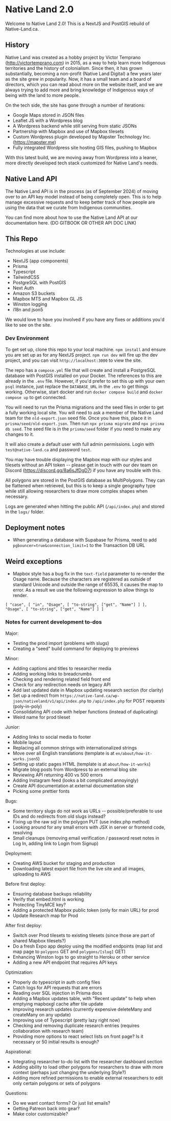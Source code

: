# Native Land 2.0

Welcome to Native Land 2.0! This is a NextJS and PostGIS rebuild of Native-Land.ca.

## History

Native Land was created as a hobby project by Victor Temprano (http://victortemprano.com) in 2015, as a way to help learn more Indigenous territories and the history of colonialism. Since then, it has grown substantially, becoming a non-profit (Native Land Digital) a few years later as the site grew in popularity. Now, it has a small team and a board of directors, which you can read about more on the website itself, and we are always trying to add more and bring knowledge of Indigenous ways of being with the land to more people.

On the tech side, the site has gone through a number of iterations:

- Google Maps stored in JSON files
- Leaflet JS with a Wordpress blog
- A Wordpress backend while still serving from static JSONs
- Partnership with Mapbox and use of Mapbox tilesets
- Custom Wordpress plugin developed by Mapster Technology Inc. (https://mapster.me)
- Fully integrated Wordpress site hosting GIS files, pushing to Mapbox

With this latest build, we are moving away from Wordpress into a leaner, more directly developed tech stack customized for Native Land's needs.

## Native Land API

The Native Land API is in the process (as of September 2024) of moving over to an API key model instead of being completely open. This is to help manage excessive requests and to keep better track of how people are using the data that we curate from Indigenous communities.

You can find more about how to use the Native Land API at our documentation here. (DO GITBOOK OR OTHER API DOC LINK)

## This Repo

Technologies at use include:

- NextJS (app components)
- Prisma
- Typescript
- TailwindCSS
- PostgreSQL with PostGIS
- Next Auth
- Amazon S3 buckets
- Mapbox MTS and Mapbox GL JS
- Winston logging
- i18n and json5

We would love to have you involved if you have any fixes or additions you'd like to see on the site.

### Dev Environment

To get set up, clone this repo to your local machine. `npm install` and ensure you are set up as for any NextJS project. `npm run dev` will fire up the dev project, and you can visit `http://localhost:3000` to view the site.

The repo has a `compose.yml` file that will create and install a PostgreSQL database with PostGIS installed on your Docker. The references to this are already in the `.env` file. However, if you'd prefer to set this up with your own `psql` instance, just replace the `DATABASE_URL` in the `.env` to get things working. Otherwise, start docker and run `docker compose build` and `docker compose up` to get connected.

You will need to run the Prisma migrations and the seed files in order to get a fully working local site. You will need to ask a member of the Native Land team for the `nld-export.json` seed file. Once you have this, place it in `prisma/seed/nld-export.json`. Then run `npx prisma migrate` and `npx prisma db seed`. The seed file is in the `prisma/seed` folder if you need to make any changes to it.

It will also create a default user with full admin permissions. Login with `test@native-land.ca` and password `test`.

You may have trouble displaying the Mapbox map with our styles and tilesets without an API token -- please get in touch with our dev team on Discord (https://discord.gg/8a6sJfDgD7) if you have any trouble with this.

All polygons are stored in the PostGIS database as MultiPolygons. They can be flattened when retrieved, but this is to keep a single geography type while still allowing researchers to draw more complex shapes when necessary.

Logs are generated when hitting the public API (`/api/index.php`) and stored in the `logs/` folder.

## Deployment notes

- When generating a database with Supabase for Prisma, need to add `pgbouncer=true&connection_limit=1` to the Transaction DB URL

## Weird exceptions
- Mapbox style has a bug fix in the `text-field` parameter to re-render the Osage name. Because the characters are registered as outside of standard Unicode and outside the range of 65535, it causes the map to error. As a result we use the following expression to allow things to render.
```
[ "case", [ "in", "Osage", [ "to-string", ["get", "Name"] ] ], "Osage", [ "to-string", ["get", "Name"] ] ]
```

### Notes for current development to-dos

Major:
- Testing the prod import (problems with slugs)
- Creating a "seed" build command for deploying to previews

Minor:
- Adding captions and titles to researcher media
- Adding working links to breadcrumbs
- Checking and rendering related field front end
- Check for any redirection needs on legacy API
- Add last updated date in Mapbox updating research section (for clarity)
- Set up a redirect from `https://native-land.ca/wp-json/nativeland/v1/api/index.php` to `/api/index.php` for POST requests (poly-in-poly)
- Consolidating API code with helper functions (instead of duplicating)
- Weird name for prod tileset

Junior:
- Adding links to social media to footer
- Mobile layout
- Replacing all common strings with internationalized strings
- Move over all English translations (template is at `en/about/how-it-works.json5`)
- Setting up static pages HTML (template is at `about/how-it-works`)
- Migrate blog posts from Wordpress to an external blog site
- Reviewing API returning 400 vs 500 errors
- Adding Instagram feed (looks a bit complicated annoyingly)
- Create API documentation at external documentation site
- Picking some prettier fonts

Bugs:
- Some territory slugs do not work as URLs -- possible/preferable to use IDs and do redirects from old slugs instead?
- Fixing up the raw sql in the polygon PUT (use index.php method)
- Looking around for any small errors with JSX in server or frontend code, resolving
- Small cleanups (removing email verification / password reset notes in Log In, adding link to Login from Signup)

Deployment:
- Creating AWS bucket for staging and production
- Downloading latest export file from the live site and all images, uploading to AWS

Before first deploy:
- Ensuring database backups reliability
- Verify that embed.html is working
- Protecting TinyMCE key?
- Adding a protected Mapbox public token (only for main URL) for prod
- Update Research map for Prod

After first deploy:
- Switch over Prod tilesets to existing tilesets (since those are part of shared Mapbox tilesets?)
- Do a fresh Expo app deploy using the modified endpoints (map list and map page to `polygons` GET and `polygons/[slug]` GET)
- Enhancing Winston logs to go straight to Heroku or other service
- Adding a new API endpoint that requires API keys

Optimization:
- Properly do typescript in auth config files
- Catch logs for API requests that are errors
- Reading over SQL injection in Prisma docs
- Adding a Mapbox updates table, with "Recent update" to help when emptying mapboxgl cache after tile update
- Improving research updates (currently expensive deleteMany and createMany on any update)
- Improving use of Typescript (pretty lazy right now)
- Checking and removing duplicate research entries (requires collaboration with research team)
- Providing more options to react select lists on front page? Is it necessary or 50 initial results is enough?

Aspirational:
- Integrating researcher to-do list with the researcher dashboard section
- Adding ability to load other polygons for researchers to draw with more context (perhaps just changing the underlying Style?)
- Adding more refined permissions to enable external researchers to edit only certain polygons or sets of polygons

Questions:
- Do we want contact forms? Or just list emails?
- Getting Patreon back into gear?
- Make color customizable?
